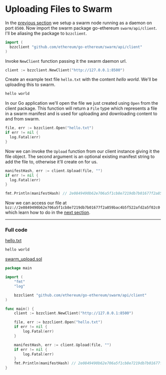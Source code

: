 # Uploading Files to Swarm

In the [previous section](../swarm-setup) we setup a swarm node running as a daemon on port `8500`. Now import the swarm package go-ethereum `swarm/api/client`. I'll be aliasing the package to `bzzclient`.

```go
import (
  bzzclient "github.com/ethereum/go-ethereum/swarm/api/client"
)
```

Invoke `NewClient` function passing it the swarm daemon url.

```go
client := bzzclient.NewClient("http://127.0.0.1:8500")
```

Create an example text file `hello.txt` with the content *hello world*. We'll be uploading this to swarm.

```txt
hello world
```

In our Go application we'll open the file we just created using `Open` from the client package. This function will return a `File` type which represents a file in a swarm manifest and is used for uploading and downloading content to and from swarm.

```go
file, err := bzzclient.Open("hello.txt")
if err != nil {
  log.Fatal(err)
}
```

Now we can invoke the `Upload` function from our client instance giving it the file object. The second argument is an optional existing manifest string to add the file to, otherwise it'll create on for us.

```go
manifestHash, err := client.Upload(file, "")
if err != nil {
  log.Fatal(err)
}

fmt.Println(manifestHash) // 2e0849490b62e706a5f1cb8e7219db7b01677f2a859bac4b5f522afd2a5f02c0
```

Now we can access our file at `bzz://2e0849490b62e706a5f1cb8e7219db7b01677f2a859bac4b5f522afd2a5f02c0` which learn how to do in the [next section](../swarm-download).

---

### Full code

[hello.txt](https://github.com/miguelmota/ethereum-development-with-go-book/blob/master/code/hello.txt)

```txt
hello world
```

[swarm_upload.sol](https://github.com/miguelmota/ethereum-development-with-go-book/blob/master/code/swarm_upload.go)

```go
package main

import (
	"fmt"
	"log"

	bzzclient "github.com/ethereum/go-ethereum/swarm/api/client"
)

func main() {
	client := bzzclient.NewClient("http://127.0.0.1:8500")

	file, err := bzzclient.Open("hello.txt")
	if err != nil {
		log.Fatal(err)
	}

	manifestHash, err := client.Upload(file, "")
	if err != nil {
		log.Fatal(err)
	}
	fmt.Println(manifestHash) // 2e0849490b62e706a5f1cb8e7219db7b01677f2a859bac4b5f522afd2a5f02c0
}
```
